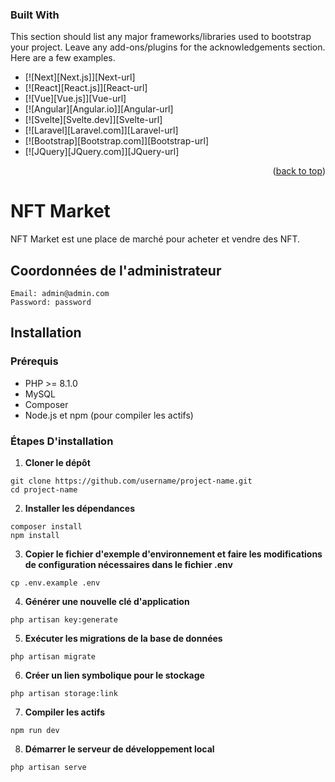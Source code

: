 ### Built With

This section should list any major frameworks/libraries used to bootstrap your project. Leave any add-ons/plugins for the acknowledgements section. Here are a few examples.

* [![Next][Next.js]][Next-url]
* [![React][React.js]][React-url]
* [![Vue][Vue.js]][Vue-url]
* [![Angular][Angular.io]][Angular-url]
* [![Svelte][Svelte.dev]][Svelte-url]
* [![Laravel][Laravel.com]][Laravel-url]
* [![Bootstrap][Bootstrap.com]][Bootstrap-url]
* [![JQuery][JQuery.com]][JQuery-url]

<p align="right">(<a href="#readme-top">back to top</a>)</p>

# NFT Market

NFT Market est une place de marché pour acheter et vendre des NFT.

## Coordonnées de l'administrateur
```
Email: admin@admin.com
Password: password
```

## Installation

### Prérequis

- PHP >= 8.1.0
- MySQL 
- Composer
- Node.js et npm (pour compiler les actifs)

### Étapes D'installation

1. **Cloner le dépôt**
```
git clone https://github.com/username/project-name.git
cd project-name
```
   
2. **Installer les dépendances**
 ```
composer install
npm install
 ```

3. **Copier le fichier d'exemple d'environnement et faire les modifications de configuration nécessaires dans le fichier .env**
 ```
cp .env.example .env
 ```

4. **Générer une nouvelle clé d'application**
 ```
php artisan key:generate
 ```

5. **Exécuter les migrations de la base de données**
 ```
php artisan migrate
 ```

6. **Créer un lien symbolique pour le stockage**
 ```
php artisan storage:link
 ```

7. **Compiler les actifs**
 ```
npm run dev
 ```

8. **Démarrer le serveur de développement local**
 ```
php artisan serve
 ```
